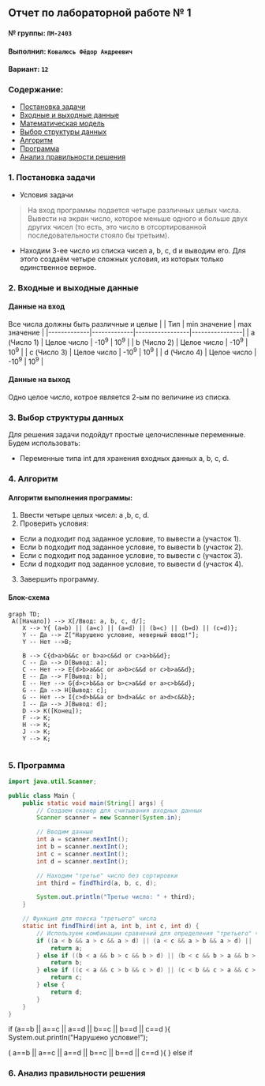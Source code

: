  ## Отчет по лабораторной работе № 1

#### № группы: `ПМ-2403`

#### Выполнил: `Ковалюсь Фёдор Андреевич`

#### Вариант: `12`

### Cодержание:

- [Постановка задачи](#1-постановка-задачи)
- [Входные и выходные данные](#2-входные-и-выходные-данные)
- [Математическая модель](#25-математическая-модель)
- [Выбор структуры данных](#3-выбор-структуры-данных)
- [Алгоритм](#4-алгоритм)
- [Программа](#5-программа)
- [Анализ правильности решения](#6-анализ-правильности-решения)

### 1. Постановка задачи

- Условия задачи

> На вход программы подается четыре различных целых числа. Вывести
на экран число, которое меньше одного и больше двух других чисел (то есть,
это число в отсортированной последовательности стояло бы третьим).

- Находим 3-ее число из списка чисел a, b, c, d и выводим его. Для этого создаём четыре сложных условия, из которых только единственное верное.

### 2. Входные и выходные данные
#### Данные на вход
Все числа должны быть различные и целые
|             | Тип         | min значение    | max значение   |
|-------------|-------------|-----------------|----------------|
| a (Число 1) | Целое число | -10<sup>9</sup> | 10<sup>9</sup> |
| b (Число 2) | Целое число | -10<sup>9</sup> | 10<sup>9</sup> |
| c (Число 3) | Целое число | -10<sup>9</sup> | 10<sup>9</sup> |
| d (Число 4) | Целое число | -10<sup>9</sup> | 10<sup>9</sup> |

#### Данные на выход
Одно целое число, котрое является 2-ым по величине из списка.

### 3. Выбор структуры данных
Для решения задачи подойдут простые целочисленные переменные. Будем использовать:
-	Переменные типа int для хранения входных данных a, b, c, d.
  
### 4. Алгоритм
#### Алгоритм выполнения программы:
1. Ввести четыре целых чисел: a ,b, c, d.
2. Проверить условия:
- Если a подходит под заданное условие, то вывести a (участок 1).
-	Если b подходит под заданное условие, то вывести b (участок 2).
-	Если c подходит под заданное условие, то вывести c (участок 3).
-	Если d подходит под заданное условие, то вывести d (участок 4).
3.  Завершить программу.
 	
#### Блок-схема
```mermaid
graph TD;
 A([Начало]) --> X[/Ввод: a, b, c, d/];
    X --> Y{ (a=b) || (a=c) || (a=d) || (b=c) || (b=d) || (c=d)};
    Y -- Да --> Z["Нарушено условие, неверный ввод!"];
    Y -- Нет -->B;

    B --> C{d>a>b&&c or b>a>c&&d or c>a>b&&d};
    C -- Да --> D[Вывод: a];
    C -- Нет --> E{d>b>a&&c or a>b>c&&d or c>b>a&&d};
    E -- Да --> F[Вывод: b];
    E -- Нет --> G{d>c>b&&a or b>c>a&&d or a>c>b&&d};
    G -- Да --> H[Вывод: c];
    G -- Нет --> I{c>d>b&&a or b>d>a&&c or a>d>c&&b};
    I -- Да --> J[Вывод: d];
    D --> K([Конец]);
    F --> K;
    H --> K;
    J --> K;
    Y --> K;
    

```
### 5. Программа

```java
import java.util.Scanner;

public class Main {
    public static void main(String[] args) {
        // Создаем сканер для считывания входных данных
        Scanner scanner = new Scanner(System.in);

        // Вводим данные
        int a = scanner.nextInt();
        int b = scanner.nextInt();
        int c = scanner.nextInt();
        int d = scanner.nextInt();

        // Находим "третье" число без сортировки
        int third = findThird(a, b, c, d);

        System.out.println("Третье число: " + third);
    }

    // Функция для поиска "третьего" числа
    static int findThird(int a, int b, int c, int d) {
        // Используем комбинации сравнений для определения "третьего" числа
        if ((a < b && a > c && a > d) || (a < c && a > b && a > d) || (a < d && a > b && a > c)) {
            return a;
        } else if ((b < a && b > c && b > d) || (b < c && b > a && b > d) || (b < d && b > a && b > c)) {
            return b;
        } else if ((c < a && c > b && c > d) || (c < b && c > a && c > d) || (c < d && c > a && c > b)) {
            return c;
        } else {
            return d;
        }
    }
}


```

if (a==b || a==c || a==d || b==c || b==d || c==d ){
            System.out.println("Нарушено условие!");


( a==b || a==c || a==d || b==c || b==d || c==d ){
        } else if            


### 6. Анализ правильности решения

